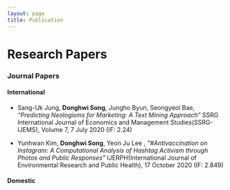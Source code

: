 ```yaml
---
layout: page
title: Publication
---
```


# Research Papers

### Journal Papers

#### International

- Sang-Uk Jung, **Donghwi Song**, Jungho Byun, Seongyeol Bae, _“Predicting Neologisms for Marketing: A Text Mining Approach”_ SSRG International Journal of Economics and Management Studies(SSRG-IJEMS), Volume 7, 7 July 2020 (IF: 2.24)

- Yunhwan Kim, **Donghwi Song**, Yeon Ju Lee , _"#Antivaccination on Instagram: A Computational Analysis of Hashtag Activism through Photos and Public Responses"_ IJERPH(International Journal of
Environmental Research and Public Health), 17 October 2020 (IF: 2.849)

#### Domestic
